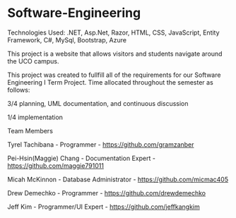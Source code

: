 # Software-Engineering
Technologies Used: .NET, Asp.Net, Razor, HTML, CSS, JavaScript, Entity Framework, C#, MySql, Bootstrap, Azure 

This project is a website that allows visitors and students navigate around the UCO campus.

This project was created to fullfill all of the requirements for our Software Engineering I Term Project.
Time allocated throughout the semester as follows:

3/4 planning, UML documentation, and continuous discussion

1/4 implementation

Team Members

Tyrel Tachibana - Programmer - https://github.com/gramzanber

Pei-Hsin(Maggie) Chang - Documentation Expert - https://github.com/maggie791011

Micah McKinnon - Database Administrator - https://github.com/micmac405

Drew Demechko - Programmer - https://github.com/drewdemechko

Jeff Kim - Programmer/UI Expert - https://github.com/jeffkangkim
